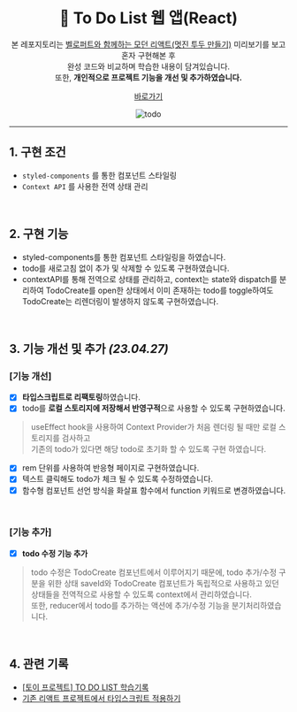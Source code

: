<div align="center">
<h1>📑 To Do List 웹 앱(React)</h1>
 
본 레포지토리는 [벨로퍼트와 함께하는 모던 리액트(멋진 투두 만들기)](https://react.vlpt.us/mashup-todolist/) 미리보기를 보고 혼자 구현해본 후   
완성 코드와 비교하며 학습한 내용이 담겨있습니다. <br> 또한, <b>개인적으로 프로젝트 기능을 개선 및 추가하였습니다.</b>



[바로가기](https://toy-todolist.netlify.app/)

![todo](https://user-images.githubusercontent.com/65934208/232988400-e68ba6ff-76e5-40b5-a228-201fea458e7a.gif)


</div>

---

## 1. 구현 조건
* `styled-components` 를 통한 컴포넌트 스타일링
* `Context API` 를 사용한 전역 상태 관리

<br>

## 2. 구현 기능
* styled-components를 통한 컴포넌트 스타일링을 하였습니다. 
* todo를 새로고침 없이 추가 및 삭제할 수 있도록 구현하였습니다. 
* contextAPI를 통해 전역으로 상태를 관리하고, context는 state와 dispatch를 분리하여 TodoCreate를 open한 상태에서 이미 존재하는 todo를 toggle하여도 TodoCreate는 리렌더링이 발생하지 않도록 구현하였습니다.

<br>

## 3. 기능 개선 및 추가 <i>(23.04.27)</i>
### [기능 개선]
- [x] <b>타입스크립트로 리팩토링</b>하였습니다.
- [x] todo를 <b>로컬 스토리지에 저장해서 반영구적</b>으로 사용할 수 있도록 구현하였습니다.    
> useEffect hook을 사용하여 Context Provider가 처음 렌더링 될 때만 로컬 스토리지를 검사하고    
기존의 todo가 있다면 해당 todo로 초기화 할 수 있도록 구현 하였습니다.
- [x] rem 단위를 사용하여 반응형 페이지로 구현하였습니다.
- [x] 텍스트 클릭해도 todo가 체크 될 수 있도록 수정하였습니다.
- [x] 함수형 컴포넌트 선언 방식을 화살표 함수에서 function 키워드로 변경하였습니다.

<br>

### [기능 추가]
- [x] <b>todo 수정 기능 추가</b>   
> todo 수정은 TodoCreate 컴포넌트에서 이루어지기 때문에, 
todo 추가/수정 구분을 위한 상태 saveId와 TodoCreate 컴포넌트가 독립적으로 사용하고 있던 상태들을 전역적으로 사용할 수 있도록 context에서 관리하였습니다.    
또한, reducer에서 todo를 추가하는 액션에 추가/수정 기능을 분기처리하였습니다.

<br>

## 4. 관련 기록
* [[토이 프로젝트] TO DO LIST 학습기록](https://velog.io/@yiseo0/%ED%86%A0%EC%9D%B4%ED%94%84%EB%A1%9C%EC%A0%9D%ED%8A%B8-TO-DO-LIST-%ED%95%99%EC%8A%B5-%EA%B8%B0%EB%A1%9D)
* [기존 리액트 프로젝트에서 타입스크립트 적용하기](https://velog.io/@yiseo0/REACT-%EA%B8%B0%EC%A1%B4-%EB%A6%AC%EC%95%A1%ED%8A%B8-%ED%94%84%EB%A1%9C%EC%A0%9D%ED%8A%B8%EC%97%90%EC%84%9C-%ED%83%80%EC%9E%85%EC%8A%A4%ED%81%AC%EB%A6%BD%ED%8A%B8-%EC%A0%81%EC%9A%A9)
